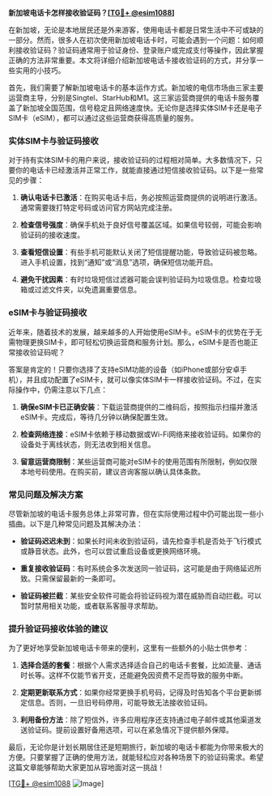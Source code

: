 **新加坡电话卡怎样接收验证码？[[TG💪+ @esim1088](https://t.me/s/esim1088)]**

在新加坡，无论是本地居民还是外来游客，使用电话卡都是日常生活中不可或缺的一部分。然而，很多人在初次使用新加坡电话卡时，可能会遇到一个问题：如何顺利接收验证码？验证码通常用于验证身份、登录账户或完成支付等操作，因此掌握正确的方法非常重要。本文将详细介绍新加坡电话卡接收验证码的方式，并分享一些实用的小技巧。

首先，我们需要了解新加坡电话卡的基本运作方式。新加坡的电信市场由三家主要运营商主导，分别是Singtel、StarHub和M1。这三家运营商提供的电话卡服务覆盖了新加坡全国范围，信号稳定且网络速度快。无论你是选择实体SIM卡还是电子SIM卡（eSIM），都可以通过这些运营商获得高质量的服务。

### 实体SIM卡与验证码接收

对于持有实体SIM卡的用户来说，接收验证码的过程相对简单。大多数情况下，只要你的电话卡已经激活并正常工作，就能直接通过短信接收验证码。以下是一些常见的步骤：

1. **确认电话卡已激活**：在购买电话卡后，务必按照运营商提供的说明进行激活。通常需要拨打特定号码或访问官方网站完成注册。
   
2. **检查信号强度**：确保手机处于良好信号覆盖区域。如果信号较弱，可能会影响验证码的接收速度。

3. **查看短信设置**：有些手机可能默认关闭了短信提醒功能，导致验证码被忽略。进入手机设置，找到“通知”或“消息”选项，确保短信功能开启。

4. **避免干扰因素**：有时垃圾短信过滤器可能会误判验证码为垃圾信息。检查垃圾箱或过滤文件夹，以免遗漏重要信息。

### eSIM卡与验证码接收

近年来，随着技术的发展，越来越多的人开始使用eSIM卡。eSIM卡的优势在于无需物理更换SIM卡，即可轻松切换运营商和服务计划。那么，eSIM卡是否也能正常接收验证码呢？

答案是肯定的！只要你选择了支持eSIM功能的设备（如iPhone或部分安卓手机），并且成功配置了eSIM卡，就可以像实体SIM卡一样接收验证码。不过，在实际操作中，仍需注意以下几点：

1. **确保eSIM卡已正确安装**：下载运营商提供的二维码后，按照指示扫描并激活eSIM卡。完成后，等待几分钟以确保配置生效。

2. **检查网络连接**：eSIM卡依赖于移动数据或Wi-Fi网络来接收验证码。如果你的设备处于离线状态，则无法收到相关信息。

3. **留意运营商限制**：某些运营商可能对eSIM卡的使用范围有所限制，例如仅限本地号码使用。在购买前，建议咨询客服以确认具体条款。

### 常见问题及解决方案

尽管新加坡的电话卡服务总体上非常可靠，但在实际使用过程中仍可能出现一些小插曲。以下是几种常见问题及其解决办法：

- **验证码迟迟未到**：如果长时间未收到验证码，请先检查手机是否处于飞行模式或静音状态。此外，也可以尝试重启设备或更换网络环境。

- **重复接收验证码**：有时系统会多次发送同一验证码，这可能是由于网络延迟所致。只需保留最新的一条即可。

- **验证码被拦截**：某些安全软件可能会将验证码视为潜在威胁而自动拦截。可以暂时禁用相关功能，或者联系客服寻求帮助。

### 提升验证码接收体验的建议

为了更好地享受新加坡电话卡带来的便利，这里有一些额外的小贴士供参考：

1. **选择合适的套餐**：根据个人需求选择适合自己的电话卡套餐，比如流量、通话时长等。这样不仅能节省开支，还能避免因资费不足而导致的服务中断。

2. **定期更新联系方式**：如果你经常更换手机号码，记得及时告知各个平台更新绑定信息。否则，一旦旧号码停用，可能导致无法接收验证码。

3. **利用备份方法**：除了短信外，许多应用程序还支持通过电子邮件或其他渠道发送验证码。提前设置好备用选项，可以在紧急情况下提供额外保障。

最后，无论你是计划长期居住还是短期旅行，新加坡的电话卡都能为你带来极大的方便。只要掌握了正确的使用方法，就能轻松应对各种场景下的验证码需求。希望这篇文章能够帮助大家更加从容地面对这一挑战！

[[TG💪+ @esim1088](https://t.me/s/esim1088) ![Image](https://i.postimg.cc/4NQfJmqS/Snipaste-2025-05-13-00-14-12.png)]